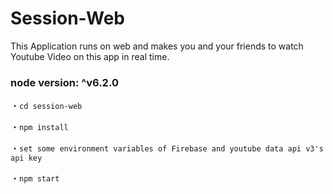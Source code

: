 # Session-Web

This Application runs on web and makes you and your friends to watch Youtube Video on this app in real time.

### node version: ^v6.2.0

・```cd session-web```

・```npm install```

・```set some environment variables of Firebase and youtube data api v3's api key```

・```npm start```
